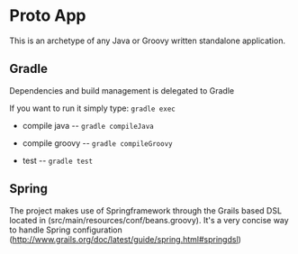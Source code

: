 Proto App
=========

This is an archetype of any Java or Groovy written standalone application.

Gradle
------

Dependencies and build management is delegated to Gradle

If you want to run it simply type: `gradle exec`

* compile java -- `gradle compileJava` 

* compile groovy -- `gradle compileGroovy` 

* test -- `gradle test` 


Spring
------

The project makes use of Springframework through the Grails based DSL located in (src/main/resources/conf/beans.groovy).
It's a very concise way to handle Spring configuration (http://www.grails.org/doc/latest/guide/spring.html#springdsl)
  

